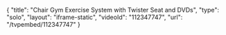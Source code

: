 {
    "title": "Chair Gym Exercise System with Twister Seat and DVDs",
    "type": "solo",
    "layout": "iframe-static",
    "videoId": "112347747",
    "url": "\/tvpembed\/112347747"
}